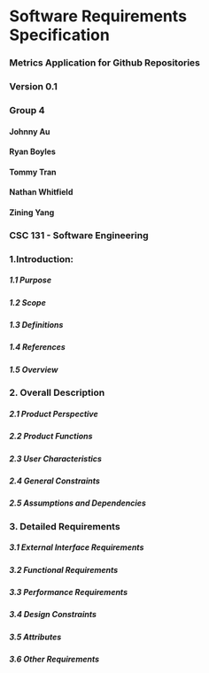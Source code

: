 # Software Requirements Specification
### Metrics Application for Github Repositories
### Version 0.1

### Group 4
#### Johnny Au
#### Ryan Boyles
#### Tommy Tran
#### Nathan Whitfield
#### Zining Yang

### CSC 131 - Software Engineering

### 1.Introduction:

##### 1.1 Purpose
    
##### 1.2 Scope
    
##### 1.3 Definitions
    
##### 1.4 References
   
##### 1.5 Overview
    
### 2. Overall Description

##### 2.1 Product Perspective
    
##### 2.2 Product Functions
    
##### 2.3 User Characteristics
    
##### 2.4 General Constraints
    
##### 2.5 Assumptions and Dependencies

### 3. Detailed  Requirements 
        
##### 3.1 External Interface Requirements
    
##### 3.2 Functional Requirements
       
##### 3.3 Performance Requirements
         
##### 3.4 Design Constraints

##### 3.5 Attributes

##### 3.6 Other Requirements
